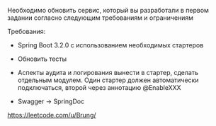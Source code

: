 Необходимо обновить сервис, который вы разработали в первом задании согласно следующим требованиям и ограничениям

Требования:

- Spring Boot 3.2.0 с использованием необходимых стартеров

- Обновить тесты

- Аспекты аудита и логирования вынести в стартер, сделать отдельным модулем. Один стартер должен автоматически подключаться, второй через аннотацию @EnableXXX 

- Swagger -> SpringDoc

https://leetcode.com/u/Brung/